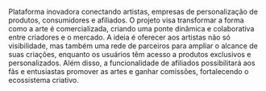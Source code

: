 Plataforma inovadora conectando artistas, empresas de personalização de produtos, consumidores e afiliados. O projeto visa transformar a forma como a arte é comercializada, criando uma ponte dinâmica e colaborativa entre criadores e o mercado. A ideia é oferecer aos artistas não só visibilidade, mas também uma rede de parceiros para ampliar o alcance de suas criações, enquanto os usuários têm acesso a produtos exclusivos e personalizados. Além disso, a funcionalidade de afiliados possibilitará aos fãs e entusiastas promover as artes e ganhar comissões, fortalecendo o ecossistema criativo.
